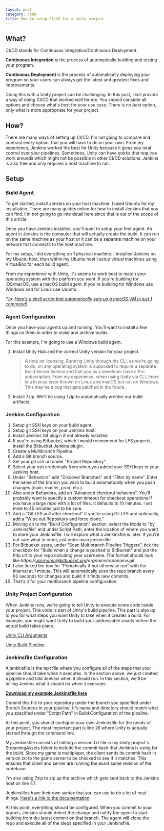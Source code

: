 ```yaml
---
layout: post
category: code
title: How to setup CI/CD for a Unity project
---
```


## What?

CI/CD stands for Continuous Integration/Continuous Deployment.

**Continuous Integration** is the process of automatically building and testing your program.

**Continuous Deployment** is the process of automatically deploying your program so your users can always get the latest and greatest fixes and improvements.

Doing this with a Unity project can be challenging. In this post, I will provide a way of doing CI/CD that worked well for me. You should consider all options and choose what's best for your use case. There is no *best* option, only what is more appropriate for your project.

## How?

There are many ways of setting up CI/CD. I'm not going to compare and contrast every option, that you will have to do on your own. From my experience, Jenkins worked the best for Unity because it gives you total control over your pipelines. Sometimes, Unity can have *quirks* that requires work arounds which might not be possible in other CI/CD solutions. Jenkins is also free and only requires a host machine to run.

## Setup

### Build Agent

To get started, install Jenkins on your host machine. I used Ubuntu for my installation. There are many guides online for how to install Jenkins that you can find. I'm not going to go into detail here since that is out of the scope of this article.

Once you have Jenkins installed, you'll want to setup your first agent. An agent in Jenkins is the computer that will actually create the build. It can run on the same machine as your host or it can be a separate machine on your network that connects to the host machine.

For my setup, I did everything on 1 physical machine. I installed Jenkins on my Ubuntu host, then within my Ubuntu host I setup virtual machines using VirtualBox for each build agent.

From my experience with Unity, it's seems to work best to match your operating system with the platform you want. If you're building for iOS/macOS, use a macOS build agent. If you're building for Windows use Windows and for Linux use Ubuntu.

*Tip: [Here's a shell script that automatically sets up a macOS VM in just 1 command!](https://github.com/myspaghetti/macos-virtualbox)*

### Agent Configuration

Once you have your agents up and running. You'll want to install a few things on them in order to make and archive builds. 

For this example, I'm going to use a Windows build agent.

1. Install Unity Hub and the correct Unity version for your project.

   > A note on licensing. Running Unity through the CLI, as we're going to do, on any operating system is supposed to require a separate Build Server license and that you as a developer have a Pro subscription. From my experience, when using Unity via CLI, there is a license error thrown on Linux and macOS but not on Windows. This may be a bug that gets patched in the future.

2. Install 7zip. We'll be using 7zip to automatically archive our build artifacts.

### Jenkins Configuration

1. Setup git SSH keys on your build agent.
2. Setup git SSH keys on your Jenkins host.
3. Install Jenkins Git plugin if not already installed.
4. If you're using Bitbucket, which I would recommend for LFS projects, install the Bitbucket Jenkins plugin.
5. Create a Multibranch Pipeline.
6. Add a Git branch source.
7. Set your git ssh url under "Project Repository".
8. Select your ssh credentials from when you added your SSH keys to your Jenkins host.
9. Under "Behaviors" add "Discover Branches" and "Filter by name". Enter the name of the branch you wish to build automatically when you push changes (main, master, prod, etc.).
10. Also under Behaviors, add an "Advanced checkout behavors". You'll probably want to specify a custom timeout for checkout operations if you have a large repo with a lot of files. It defaults to 10 minutes. I set mine to 45 minutes just to be sure.
11. Add a "Git LFS pull after checkout" if you're using Git LFS and optionally, add a "Wipe out Repository and force clone."
12. Moving on to the "Build Configuration" section, select the Mode to "by Jenkinsfile" and under Script Path, enter the location of where you want to store your Jenkinsfile. I will explain what a Jenkinsfile is later. If you're not sure what to enter, just enter main.jenkinsfile
13. For Bitbucket users, under "Scan Multibranch Pipeline Triggers", tick the checkbox for "Build when a change is pushed to BitBucket" and put the http url to your repo including your username. The format should look like *https://username@bitbucket.org/orgname/reponame.git*
14. I also ticked the box for "Periodically if not otherwise run" with the interval at 1 minute. This will automatically scan the repo branch every 60 seconds for changes and build if it finds new commits.
15. That's it for your multibranch pipeline configuration.

### Unity Project Configuration

When Jenkins runs, we're going to tell Unity to execute some code inside your project. This code is part of Unity's build pipeline. This part is also up to you for what steps you want Unity to take when it creates a build. For example, you might want Unity to build your addressable assets before the actual build takes place.

[Unity CLI Arguments](https://docs.unity3d.com/Manual/CommandLineArguments.html)

[Unity Build Pipeline](https://docs.unity3d.com/ScriptReference/BuildPipeline.BuildPlayer.html)

### Jenkinsfile Configuration

A jenkinsfile is the text file where you configure all of the steps that your pipeline should take when it executes. In the section above, we just created a pipeline and told Jenkins when it should run. In this section, we'll be telling Jenkins what it should do when it executes.

**[Download my example Jenkinsfile here](https://gist.github.com/tatelax/02b5973688c039a937ca603fe6d8b642)**

Commit this file to your repository under the branch you specified under Branch Sources in your pipeline. It's name and directory should match what you specified under "Script Path" in Build Configuration of the pipeline.

At this point, you should configure your own Jenkinsfile for the needs of your project. The most important part is line 26 where Unity is actually started through the command line.

My Jenkinsfile consists of editing a version.txt file in my Unity project's StreamingAssets folder to include the commit hash that Jenkins is using for the build. Since my game is multiplayer, the client sends its commit hash in version.txt to the game server to be checked to see if it matches. This ensures that client and server are running the exact same revision of the codebase.

I'm also using 7zip to zip up the archive which gets sent back to the Jenkins host on line 47.

Jenkinsfiles have their own syntax that you can use to do a lot of neat things. [Here's a link to the documentation](https://www.jenkins.io/doc/book/pipeline/syntax/).

At this point, everything should be configured. When you commit to your branch, Jenkins should detect the change and notify the agent to start building from the latest commit on that branch. The agent will clone the repo and execute all of the steps specified in your Jenkinsfile.